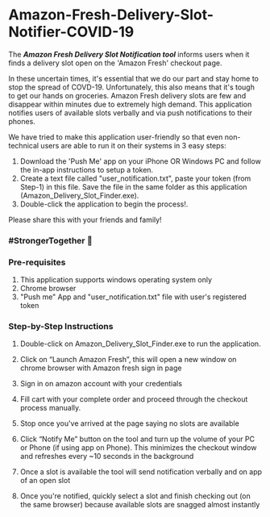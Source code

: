 # Amazon-Fresh-Delivery-Slot-Notifier-COVID-19
The ***Amazon Fresh Delivery Slot Notification tool*** informs users when it finds a delivery slot open on the 'Amazon Fresh' checkout page.

In these uncertain times, it's essential that we do our part and stay home to stop the spread of COVD-19. Unfortunately, this also means that it's tough to get our hands on groceries. Amazon Fresh delivery slots are few and disappear within minutes due to extremely high demand. This application notifies users of available slots verbally and via push notifications to their phones.

We have tried to make this application user-friendly so that even non-technical users are able to run it on their systems in 3 easy steps:

1. Download the 'Push Me' app on your iPhone OR Windows PC and follow the in-app instructions to setup a token.
2. Create a text file called "user_notification.txt", paste your token (from Step-1) in this file. Save the file in the same folder as this application (Amazon_Delivery_Slot_Finder.exe).
3. Double-click the application to begin the process!.

Please share this with your friends and family!

### #StrongerTogether :muscle:


### Pre-requisites ###
1. This application supports windows operating system only
2. Chrome browser
3. "Push me" App and "user_notification.txt" file with user's registered token

### Step-by-Step Instructions ###
1. Double-click on Amazon_Delivery_Slot_Finder.exe to run the application. 

4. Click on “Launch Amazon Fresh”, this will open a new window on chrome browser with Amazon fresh sign in page
 
5. Sign in on amazon account with your credentials
 

6.	Fill cart with your complete order and proceed through the checkout process manually.
7.	Stop once you've arrived at the page saying no slots are available
 
8.	Click “Notify Me” button on the tool and turn up the volume of your PC or Phone (if using app on Phone). This minimizes the checkout window and refreshes every ~10 seconds in the background
 
9.	Once a slot is available the tool will send notification verbally and on app of an open slot 
10.	Once you're notified, quickly select a slot and finish checking out (on the same browser) because available slots are snagged almost instantly
